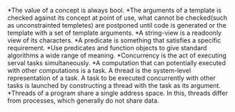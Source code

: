 *The value of a concept is always bool.
*The arguments of a template is checked against its concept at point of use, what cannot be checked(such as unconstrainted templetes) 
are postponed until code is generated or the template with a set of template arguments.
*A string-view is a readoonly view of its characters.
*A predicate is something that satisfies a specific requirement.
*Use predicates and function objects to give standard algorithms a wide range of meaning.
*Concurrency is the act of executing serval tasks simultaneously.
*A computation that can potentially executed with other computations is a task. A thread is the system-level
representation of a task. A task to be executed concurrently with other tasks is launched by constructing
a thread with the task as its argument.
*Threads of a program share a single address space. In this, threads differ from processes, which generally do not
share data.
